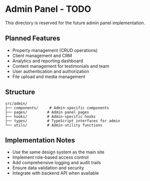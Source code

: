 # Admin Panel - TODO

This directory is reserved for the future admin panel implementation.

## Planned Features

- Property management (CRUD operations)
- Client management and CRM
- Analytics and reporting dashboard
- Content management for testimonials and team
- User authentication and authorization
- File upload and media management

## Structure

```
src/admin/
├── components/     # Admin-specific components
├── pages/         # Admin panel pages
├── hooks/         # Admin-specific hooks
├── types/         # TypeScript interfaces for admin
└── utils/         # Admin utility functions
```

## Implementation Notes

- Use the same design system as the main site
- Implement role-based access control
- Add comprehensive logging and audit trails
- Ensure data validation and security
- Integrate with backend API when available